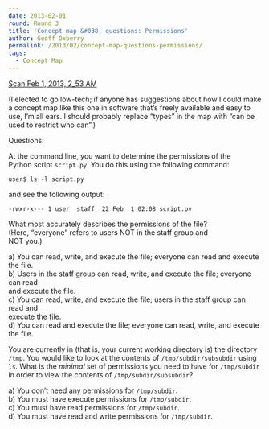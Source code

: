 ```yaml
---
date: 2013-02-01
round: Round 3
title: 'Concept map &#038; questions: Permissions'
author: Geoff Oxberry
permalink: /2013/02/concept-map-questions-permissions/
tags:
  - Concept Map
---
```

[Scan Feb 1, 2013, 2_53 AM][1]

(I elected to go low-tech; if anyone has suggestions about how I could make a concept map like this one in software that&#8217;s freely available and easy to use, I&#8217;m all ears. I should probably replace &#8220;types&#8221; in the map with &#8220;can be used to restrict who can&#8221;.)

Questions:

At the command line, you want to determine the permissions of the  
Python script `script.py`. You do this using the following command:

`user$ ls -l script.py`

and see the following output:

`-rwxr-x--- 1 user  staff  22 Feb  1 02:08 script.py`

What most accurately describes the permissions of the file?  
(Here, &#8220;everyone&#8221; refers to users NOT in the staff group and  
NOT you.)

a) You can read, write, and execute the file; everyone can read and execute the file.  
b) Users in the staff group can read, write, and execute the file; everyone can read  
and execute the file.  
c) You can read, write, and execute the file; users in the staff group can read and  
execute the file.  
d) You can read and execute the file; everyone can read, write, and execute the file.

You are currently in (that is, your current working directory is) the directory `/tmp`. You would like to look at the contents of `/tmp/subdir/subsubdir` using `ls`. What is the *minimal* set of permissions you need to have for `/tmp/subdir` in order to view the contents of `/tmp/subdir/subsubdir`?

a) You don&#8217;t need any permissions for `/tmp/subdir`.  
b) You must have execute permissions for `/tmp/subdir`.  
c) You must have read permissions for `/tmp/subdir`.  
d) You must have read and write permissions for `/tmp/subdir`.

 [1]: /uploads/2013/02/Scan-Feb-1-2013-2_53-AM.pdf
